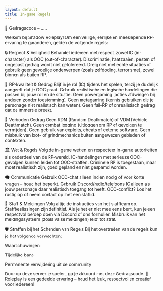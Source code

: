 ```yaml
---
layout: default
title: In-game Regels
---
```

📜 Gedragscode – .....

Welkom bij Shadow Roleplay! Om een veilige, eerlijke en meeslepende RP-ervaring te garanderen, gelden de volgende regels:

🔒 Respect & Veiligheid
Behandel iedereen met respect, zowel IC (in-character) als OOC (out-of-character).
Discriminatie, haatzaaien, pesten of ongepast gedrag wordt niet getolereerd.
Dreig niet met echte situaties of gebruik geen gevoelige onderwerpen (zoals zelfdoding, terrorisme), zowel binnen als buiten RP.

🧠 RP-kwaliteit & Gedrag
Blijf in je rol (IC) tijdens het spelen, tenzij je duidelijk aangeeft dat je OOC praat.
Gebruik realistische en logische handelingen die passen bij jouw rol en de situatie.
Geen powergaming (acties afdwingen bij anderen zonder toestemming).
Geen metagaming (kennis gebruiken die je personage niet realistisch kan weten).
Geen fail-RP of onrealistisch gedrag dat de immersie breekt.

🛑 Verboden Gedrag
Geen RDM (Random Deathmatch) of VDM (Vehicle Deathmatch).
Geen combat logging (uitloggen om RP of gevolgen te vermijden).
Geen gebruik van exploits, cheats of externe software.
Geen misbruik van loot- of grindmechanics buiten aangewezen gebieden of contexten.

🏛️ Wet & Regels
Volg de in-game wetten en respecteer in-game autoriteiten als onderdeel van de RP-wereld.
IC-handelingen met serieuze OOC-gevolgen kunnen leiden tot OOC-straffen.
Criminele RP is toegestaan, maar moet realistisch zijn, goed gepland en niet gespamd worden.

🗨️ Communicatie
Gebruik OOC-chat alleen indien nodig of voor korte vragen – houd het beperkt.
Gebruik Discord/radio/telefoons IC alleen als jouw personage daar realistisch toegang tot heeft.
OOC-conflict? Los het rustig op of neem contact op met een staflid.

👮 Staff & Meldingen
Volg altijd de instructies van het staffteam op.
Staffbeslissingen zijn definitief. Als je het er niet mee eens bent, kun je een respectvol beroep doen via Discord of ons formulier.
Misbruik van het meldingssysteem (zoals valse meldingen) leidt tot straf.

🛡️ Straffen bij het Schenden van Regels
Bij het overtreden van de regels kun je het volgende verwachten:

Waarschuwingen

Tijdelijke bans

Permanente verwijdering uit de community

Door op deze server te spelen, ga je akkoord met deze Gedragscode.
🧩 Roleplay is een gedeelde ervaring – houd het leuk, respectvol en creatief voor iedereen!
